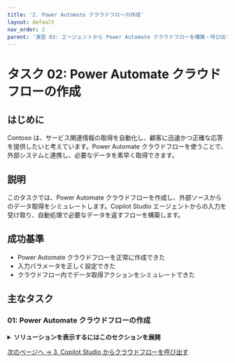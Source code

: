 ```yaml
---
title: '2. Power Automate クラウドフローの作成'
layout: default
nav_order: 2
parent: '演習 03: エージェントから Power Automate クラウドフローを構築・呼び出す'
---
```


# タスク 02: Power Automate クラウドフローの作成

## はじめに

Contoso は、サービス関連情報の取得を自動化し、顧客に迅速かつ正確な応答を提供したいと考えています。Power Automate クラウドフローを使うことで、外部システムと連携し、必要なデータを素早く取得できます。

## 説明

このタスクでは、Power Automate クラウドフローを作成し、外部ソースからのデータ取得をシミュレートします。Copilot Studio エージェントからの入力を受け取り、自動処理で必要なデータを返すフローを構築します。

## 成功基準

- Power Automate クラウドフローを正常に作成できた
- 入力パラメータを正しく設定できた
- クラウドフロー内でデータ取得アクションをシミュレートできた

## 主なタスク

### 01: Power Automate クラウドフローの作成

<details markdown="block"> 
  <summary><strong>ソリューションを表示するにはこのセクションを展開</strong></summary> 

このタスクでは、ServiceNow 連携をシミュレートしてチケット詳細を取得します。

> [!WARNING] 
> ステップ7以降で実際の ServiceNow 連携を使うか、シミュレート応答を使うかはコーチに確認してください。
>
> 以降のタスクのスクリーンショットはシミュレートされたチケット詳細を示しています。

1. **質問** ノードの下で **+** ボタンを選択し、**Add a tool** → **New Agent flow** を選択します。
	
	![suu5c9jn.jpg](../../media/suu5c9jn.jpg)

> [!NOTE]
> これで **Power Automate** が新しいタブで開き、Copilot Studio 連携用の前後処理が自動で用意されます。

1. Power Automate 右上で **New designer** が有効になっていることを確認します。

	![fwucqjje.jpg](../../media/fwucqjje.jpg)

1. **When an agent calls the flow** ノードを選択します。

1. 新しいペインで **Add an input** を選択し、次に **Text** を選択します。

	![5xj1dxob.jpg](../../media/5xj1dxob.jpg)

1. **Input** の名前の値を `TicketNumber` に置き換えます。

	![sx00qji2.jpg](../../media/sx00qji2.jpg)

1. **When an agent calls the flow** ノードの下にある **+** ボタンを選択します。

	![ecl301bg.jpg](../../media/ecl301bg.jpg)

1. 検索バーに `ServiceNow List Records` と入力し、次に **List Records** を選択します。

	![o69l0swt.jpg](../../media/o69l0swt.jpg)

> [!WARNING]
> コーチが ServiceNow 環境を提供する場合は、ここを展開してこのタスクの詳細を確認してください。提供されない場合は、次のステップに進んでください。
> 
> - コーチから提供された接続の詳細をすべて入力します。
> - **Create New** を選択します。
> - **Record Type** の下にあるドロップダウンメニューを選択し、`Incident` を検索して選択します。
> - **Advanced parameters** の下で **Show all** を選択します。
> - **Display System References** を **Yes** に設定して実際の値を表示します。
> - **Query** の下に `numberCONTAINS` と入力し、動的コンテンツ (⚡) から **TicketNumber** 入力を選択します。
>
> - **numberCONTAINS** と参照する **TicketNumber** 変数の間にスペースがないことを確認してください。 
>	または、次の内容を **Query** フィールドに貼り付けることもできます。
>	```
>	numberCONTAINS@{triggerBody()?['text']}
>	```
> - **Limit** の下に `1` と入力します。
>
>	![12qw47be.jpg](../../media/12qw47be.jpg)
>
> - クラウドフロー内の **Respond to Copilot** ノードを選択します。
> - **Add an output** を選択し、次に **Text** を選択します。
> - 名前を `SNTicketInfo` に設定します。
> - **SNTicketInfo** の右側にあるテキストボックスを選択し、次に数式ボタン (**fx**) を選択します。
>
>	![4r600b9w.jpg](../../media/4r600b9w.jpg)
>
> - 次の数式を入力し、次に **Add** を選択します。これにより、**List Records** 本体からの結果配列の最初の返されたレコードの文字列が取得されます。
>
>	```
>	string(first(outputs('List_Records')?['body/result']))
>	```
>
>	![kq39z8qn.jpg](../../media/kq39z8qn.jpg)
>
> - このタスクのステップ 16 にスキップして、フローの名前を変更し、公開します。

1. **Create connection** ステップで、次のように入力します。

    | 項目 | 値 |
    |----------|-----------------|
    | **Connection name** | `@lab.User.FirstName @lab.User.LastName ServiceNow` |
    | **Authentication Type** | Basic Authentication |
    | **Instance** | `https://dev261120.service-now.com` |
    | **Username** | `CopilotStudioServiceAccount` |
    | **Password** | `F@k3Pw29@9%92` |

1. **Create new** を選択します。

	![y9ub8c2c.jpg](../../media/y9ub8c2c.jpg)

1. このシナリオでは、代わりにこの接続からの応答をシミュレートします。

	**List Records** ノードを選択して削除キーを押すか、ノードを右クリックして **Delete** を選択します。

	![zqnsi84v.jpg](../../media/zqnsi84v.jpg)

1. フロー内の **Respond to Copilot** ノードを選択します。

1. **Add an output** を選択し、次に **Text** を選択します。

1. 名前を `SNTicketInfo` に設定します。

1. **SNTicketInfo** の右側にあるテキストボックスを選択します。

	![u18z7f5o.jpg](../../media/u18z7f5o.jpg)

1. このシミュレートされた ServiceNow 応答のために、次のペイロードサンプルをテキストボックスに貼り付けます。

> [!WARNING]
> 次のコードブロックの **Copy** オプションを使用してコピーし、**Ctrl+V** で貼り付ける方が、**Type** を使用するよりも速くなります。

```json
{
	"parent": "",
	"made_sla": "true",
	"caused_by": "",
	"watch_list": "",
	"upon_reject": "Cancel all future Tasks",
	"sys_updated_on": "2018-12-12 23:18:55",
	"child_incidents": "0",
	"hold_reason": "",
	"origin_table": "",
	"task_effective_number": "INC0009005",
	"approval_history": "",
	"number": "INC0009005",
	"resolved_by": "",
	"sys_updated_by": "admin",
	"opened_by": "System Administrator",
	"user_input": "",
	"sys_created_on": "2018-08-31 21:35:45",
	"sys_domain": "global",
	"state": "New",
	"route_reason": "",
	"sys_created_by": "admin",
	"knowledge": "false",
	"order": "",
	"calendar_stc": "",
	"closed_at": "",
	"cmdb_ci": "",
	"delivery_plan": "",
	"contract": "",
	"impact": "1 - High",
	"active": "true",
	"work_notes_list": "",
	"business_service": "",
	"business_impact": "",
	"priority": "1 - Critical",
	"sys_domain_path": "/",
	"rfc": "",
	"time_worked": "",
	"expected_start": "",
	"opened_at": "2018-08-31 21:35:21",
	"business_duration": "",
	"group_list": "",
	"work_end": "",
	"caller_id": "David Miller",
	"reopened_time": "",
	"resolved_at": "",
	"approval_set": "",
	"subcategory": "Email",
	"work_notes": "2018-12-12 23:18:42 - System Administrator (Work notes)\nupdated the priority to high based on the criticality of the Incident.\n\n",
	"universal_request": "",
	"short_description": "Email server is down.",
	"correlation_display": "",
	"delivery_task": "",
	"work_start": "",
	"assignment_group": "",
	"additional_assignee_list": "",
	"business_stc": "",
	"cause": "",
	"description": "Unable to send or receive emails.",
	"origin_id": "",
	"calendar_duration": "",
	"close_notes": "",
	"notify": "Do Not Notify",
	"service_offering": "",
	"sys_class_name": "Incident",
	"closed_by": "",
	"follow_up": "",
	"parent_incident": "",
	"sys_id": "ed92e8d173d023002728660c4cf6a7bc",
	"reopened_by": "",
	"incident_state": "New",
	"urgency": "1 - High",
	"problem_id": "",
	"company": "",
	"reassignment_count": "0",
	"activity_due": "2018-12-13 01:18:55",
	"assigned_to": "",
	"severity": "3 - Low",
	"comments": "",
	"approval": "Not Yet Requested",
	"sla_due": "UNKNOWN",
	"comments_and_work_notes": "2018-12-12 23:18:42 - System Administrator (Work notes)\nupdated the priority to high based on the criticality of the Incident.\n\n",
	"due_date": "",
	"sys_mod_count": "3",
	"reopen_count": "0",
	"sys_tags": "",
	"escalation": "Normal",
	"upon_approval": "Proceed to Next Task",
	"correlation_id": "",
	"location": "",
	"category": "Software"
}
```

![2wrdhi59.jpg](../../media/2wrdhi59.jpg)

> [!NOTE]
> これは、ServiceNow が通常返すものの例です。

> [!IMPORTANT]
> 実際のシナリオでは：
>
> 値フィールドのために表示される **fx** 数式ボタンを選択できます。
>
> ![3p1qd5tv.jpg](../../media/3p1qd5tv.jpg)
>
> その後、上部のテキストボックスに数式を入力し、**Add** を選択できます。
>
> ```
>	string(first(outputs('List_Records')?['body/result']))
>	```
>
> ![izp2sady.jpg](../../media/izp2sady.jpg)
>
> これにより、ServiceNow **List Records** 本体からの結果配列の最初の返されたレコードの文字列バージョンが取得されます。

1. ページの左上で、**Run a flow from Copilot** を選択してフローの名前を変更し、`Get Ticket Status (@lab.User.FirstName @lab.User.LastName)` に設定します。

	![5w9eau6w.jpg](../../media/5w9eau6w.jpg)

> [!NOTE]
> 適切な名前を付けることで、Copilot Studio や管理者によってフローが簡単に見つけられるようになります。

1. ページの右上で **Publish** を選択します。公開されると、緑の成功バナーが表示されるまで待ちます。

	![e8bgu46p.jpg](../../media/e8bgu46p.jpg)

</details>

[次のページへ → 3. Copilot Studio からクラウドフローを呼び出す](0303.md)
